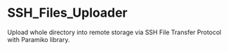 # SSH_Files_Uploader
Upload whole directory into remote storage via SSH File Transfer Protocol with Paramiko library.
